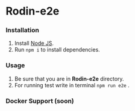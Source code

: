 # Rodin-e2e

### Installation

1. Install [Node JS](https://nodejs.org/en/download/).
2. Run `npm i` to install dependencies.

### Usage

1. Be sure that you are in __Rodin-e2e__ directory.
2. For running test write in terminal `npm run e2e` . 


### Docker Support (soon)


